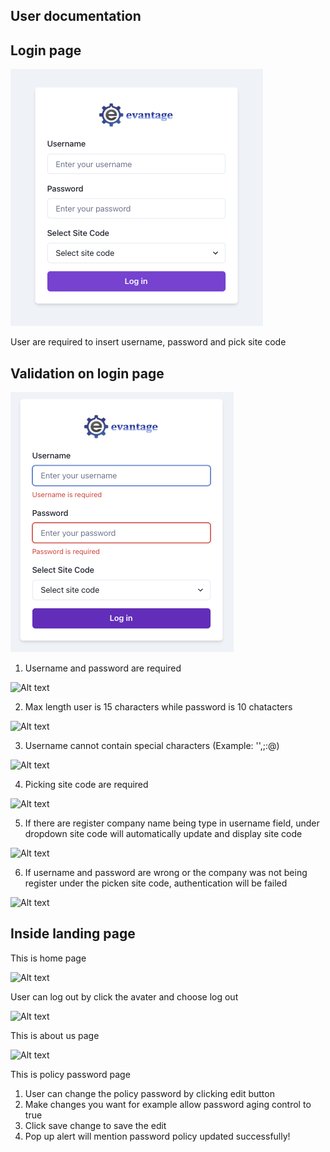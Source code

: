 ## User documentation

## Login page

![Alt text](./public/Login%20page.png)

User are required to insert username, password and pick site code

## Validation on login page

![Alt text](./src/Assets/picture2.png)

1. Username and password are required

![Alt text](./src/Assets/picture3.png)

2. Max length user is 15 characters while password is 10 chatacters

![Alt text](./src/Assets/picture4.png)

3. Username cannot contain special characters (Example: '',;:@)

![Alt text](./src/Assets/picture5.png)

4. Picking site code are required

![Alt text](./src/Assets/picture6.png)

5. If there are register company name being type in username field, under dropdown site code will automatically update and display site code

![Alt text](./src/Assets/picture7.png)

6. If username and password are wrong or the company was not being register under the picken site code, authentication will be failed

![Alt text](./src/Assets/picture8.png)

## Inside landing page

This is home page

![Alt text](./src/Assets/picture9.png)

User can log out by click the avater and choose log out

![Alt text](./src/Assets/picture10.png)

This is about us page

![Alt text](./src/Assets/picture11.png)

This is policy password page

1. User can change the policy password by clicking edit button 
2. Make changes you want for example allow password aging control to true
3. Click save change to save the edit
4. Pop up alert will mention password policy updated successfully!

